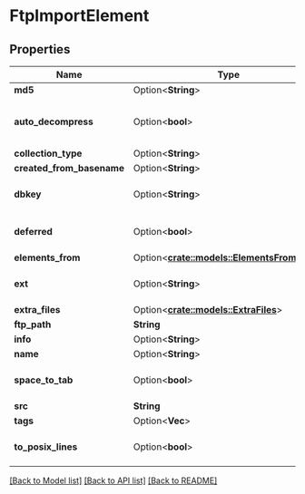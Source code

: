 # FtpImportElement

## Properties

Name | Type | Description | Notes
------------ | ------------- | ------------- | -------------
**md5** | Option<**String**> |  | [optional]
**auto_decompress** | Option<**bool**> | Decompress compressed data before sniffing? | [optional][default to false]
**collection_type** | Option<**String**> |  | [optional]
**created_from_basename** | Option<**String**> |  | [optional]
**dbkey** | Option<**String**> |  | [optional][default to ?]
**deferred** | Option<**bool**> |  | [optional][default to false]
**elements_from** | Option<[**crate::models::ElementsFromType**](ElementsFromType.md)> |  | [optional]
**ext** | Option<**String**> |  | [optional][default to auto]
**extra_files** | Option<[**crate::models::ExtraFiles**](ExtraFiles.md)> |  | [optional]
**ftp_path** | **String** |  | 
**info** | Option<**String**> |  | [optional]
**name** | Option<**String**> |  | [optional]
**space_to_tab** | Option<**bool**> |  | [optional][default to false]
**src** | **String** |  | 
**tags** | Option<**Vec<String>**> |  | [optional]
**to_posix_lines** | Option<**bool**> |  | [optional][default to false]

[[Back to Model list]](../README.md#documentation-for-models) [[Back to API list]](../README.md#documentation-for-api-endpoints) [[Back to README]](../README.md)


